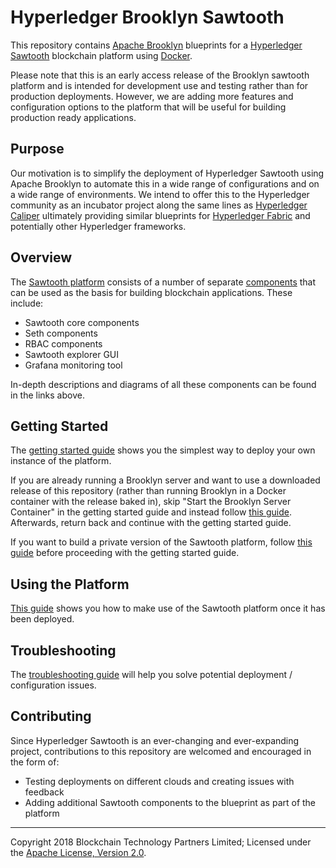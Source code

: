 Hyperledger Brooklyn Sawtooth
=============================

This repository contains [Apache Brooklyn](https://brooklyn.apache.org/) blueprints for a [Hyperledger Sawtooth](https://www.hyperledger.org/projects/sawtooth) blockchain platform using [Docker](https://www.docker.com/).

Please note that this is an early access release of the Brooklyn sawtooth platform and is intended for development use and testing rather than for production deployments. However, we are adding more features and configuration options to the platform that will be useful for building production ready applications.

## Purpose

Our motivation is to simplify the deployment of Hyperledger Sawtooth using Apache Brooklyn to automate this in a wide range of configurations and on a wide range of environments. We intend to offer this to the Hyperledger community as an incubator project along the same lines as [Hyperledger Caliper](https://www.hyperledger.org/projects/caliper) ultimately providing similar blueprints for [Hyperledger Fabric](https://www.hyperledger.org/projects/fabric) and potentially other Hyperledger frameworks.

## Overview

The [Sawtooth platform](./docs/platform.md) consists of a number of separate [components](./docs/components.md) that can be used as the basis for building blockchain applications. These include:

* Sawtooth core components
* Seth components
* RBAC components
* Sawtooth explorer GUI
* Grafana monitoring tool

In-depth descriptions and diagrams of all these components can be found in the links above.

## Getting Started

The [getting started guide](./docs/getting-started.md) shows you the simplest way to deploy your own instance of the platform.

If you are already running a Brooklyn server and want to use a downloaded release of this repository (rather than running Brooklyn in a Docker container with the release baked in), skip "Start the Brooklyn Server Container" in the getting started guide and instead follow [this guide](./docs/advanced-installation.md). Afterwards, return back and continue with the getting started guide.

If you want to build a private version of the Sawtooth platform, follow [this guide](./docs/diy-build.md) before proceeding with the getting started guide.

## Using the Platform

[This guide](./docs/using-the-platform.md) shows you how to make use of the Sawtooth platform once it has been deployed.

## Troubleshooting

The [troubleshooting guide](./docs/troubleshooting.md) will help you solve potential deployment / configuration issues.

## Contributing

Since Hyperledger Sawtooth is an ever-changing and ever-expanding project, contributions to this repository are welcomed and encouraged in the form of:

* Testing deployments on different clouds and creating issues with feedback
* Adding additional Sawtooth components to the blueprint as part of the platform

---
Copyright 2018 Blockchain Technology Partners Limited; Licensed under the [Apache License, Version 2.0](./LICENSE).
